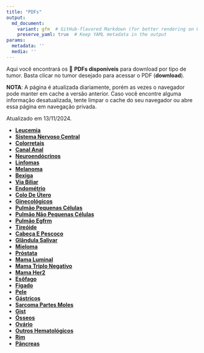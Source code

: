 ```yaml
---
title: "PDFs"
output: 
  md_document:
    variant: gfm  # GitHub-flavored Markdown (for better rendering on GitHub)
    preserve_yaml: true  # Keep YAML metadata in the output
params:
  metadata: ''
  media: ''
---
```


Aqui você encontrará os 📝 **PDFs disponíveis** para download por tipo
de tumor. Basta clicar no tumor desejado para acessar o PDF
(**download**).

**NOTA**: A página é atualizada diariamente, porém as vezes o navegador
pode manter em cache a versão anterior. Caso você encontre alguma
informação desatualizada, tente limpar o cache do seu navegador ou abre
essa página em navegação privada.

Atualizado em 13/11/2024.

- [**Leucemia**](https://coeoralmeds-e768.restdb.io/media/67345215f63b80480005557b?download=true)
- [**Sistema Nervoso
  Central**](https://coeoralmeds-e768.restdb.io/media/67345217f63b80480005557e?download=true)
- [**Colorretais**](https://coeoralmeds-e768.restdb.io/media/6734521af63b804800055583?download=true)
- [**Canal
  Anal**](https://coeoralmeds-e768.restdb.io/media/6734521bf63b804800055585?download=true)
- [**Neuroendócrinos**](https://coeoralmeds-e768.restdb.io/media/6734521cf63b804800055587?download=true)
- [**Linfomas**](https://coeoralmeds-e768.restdb.io/media/6734521ef63b804800055589?download=true)
- [**Melanoma**](https://coeoralmeds-e768.restdb.io/media/6734521ff63b80480005558b?download=true)
- [**Bexiga**](https://coeoralmeds-e768.restdb.io/media/67345221f63b80480005558d?download=true)
- [**Via
  Biliar**](https://coeoralmeds-e768.restdb.io/media/67345222f63b80480005558f?download=true)
- [**Endométrio**](https://coeoralmeds-e768.restdb.io/media/67345223f63b804800055591?download=true)
- [**Colo De
  Útero**](https://coeoralmeds-e768.restdb.io/media/67345225f63b804800055593?download=true)
- [**Ginecológicos**](https://coeoralmeds-e768.restdb.io/media/67345226f63b804800055595?download=true)
- [**Pulmão Pequenas
  Células**](https://coeoralmeds-e768.restdb.io/media/67345228f63b804800055597?download=true)
- [**Pulmão Não Pequenas
  Células**](https://coeoralmeds-e768.restdb.io/media/67345229f63b804800055599?download=true)
- [**Pulmão
  Egfrm**](https://coeoralmeds-e768.restdb.io/media/6734522bf63b80480005559b?download=true)
- [**Tireóide**](https://coeoralmeds-e768.restdb.io/media/6734522df63b80480005559f?download=true)
- [**Cabeça E
  Pescoço**](https://coeoralmeds-e768.restdb.io/media/6734522ff63b8048000555a1?download=true)
- [**Glândula
  Salivar**](https://coeoralmeds-e768.restdb.io/media/67345230f63b8048000555a3?download=true)
- [**Mieloma**](https://coeoralmeds-e768.restdb.io/media/67345232f63b8048000555a5?download=true)
- [**Próstata**](https://coeoralmeds-e768.restdb.io/media/67345233f63b8048000555a7?download=true)
- [**Mama
  Luminal**](https://coeoralmeds-e768.restdb.io/media/67345236f63b8048000555ab?download=true)
- [**Mama Triplo
  Negativo**](https://coeoralmeds-e768.restdb.io/media/67345237f63b8048000555ad?download=true)
- [**Mama
  Her2**](https://coeoralmeds-e768.restdb.io/media/67345239f63b8048000555af?download=true)
- [**Esôfago**](https://coeoralmeds-e768.restdb.io/media/6734523af63b8048000555b1?download=true)
- [**Fígado**](https://coeoralmeds-e768.restdb.io/media/6734523bf63b8048000555b3?download=true)
- [**Pele**](https://coeoralmeds-e768.restdb.io/media/6734523df63b8048000555b5?download=true)
- [**Gástricos**](https://coeoralmeds-e768.restdb.io/media/6734523ef63b8048000555b7?download=true)
- [**Sarcoma Partes
  Moles**](https://coeoralmeds-e768.restdb.io/media/67345240f63b8048000555b9?download=true)
- [**Gist**](https://coeoralmeds-e768.restdb.io/media/67345241f63b8048000555bb?download=true)
- [**Ósseos**](https://coeoralmeds-e768.restdb.io/media/67345242f63b8048000555bd?download=true)
- [**Ovário**](https://coeoralmeds-e768.restdb.io/media/67345244f63b8048000555bf?download=true)
- [**Outros
  Hematológicos**](https://coeoralmeds-e768.restdb.io/media/67345245f63b8048000555c1?download=true)
- [**Rim**](https://coeoralmeds-e768.restdb.io/media/67345247f63b8048000555c3?download=true)
- [**Pâncreas**](https://coeoralmeds-e768.restdb.io/media/67345248f63b8048000555c5?download=true)
